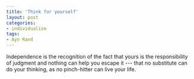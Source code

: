 ```yaml
---
title: 'Think for yourself'
layout: post
categories:
- individualism
tags:
- Ayn Rand
---
```


Independence is the recognition of the fact that yours is the responsibility of judgment and nothing can help you escape it --- that no substitute can do your thinking, as no pinch-hitter can live your life.